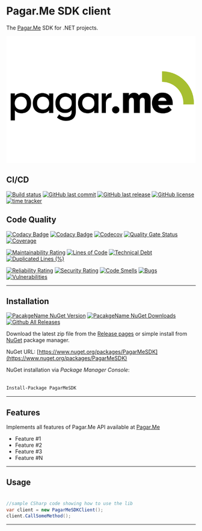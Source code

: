 # Pagar.Me SDK client

The [Pagar.Me](https://pagar.me) SDK for .NET projects.

![Pagar.Me SDK .NET](https://raw.githubusercontent.com/guibranco/pagarme-sdk-dotnet/main/logo.png)

## CI/CD

[![Build status](https://ci.appveyor.com/api/projects/status/ksmbsr9j92baj2d0?svg=true)](https://ci.appveyor.com/project/guibranco/pagarme-sdk-dotnet)
[![GitHub last commit](https://img.shields.io/github/last-commit/guibranco/pagarme-sdk-dotnet)](https://github.com/guibranco/pagarme-sdk-dotnet)
[![GitHub last release](https://img.shields.io/github/release-date/guibranco/pagarme-sdk-dotnet.svg?style=flat)](https://github.com/guibranco/pagarme-sdk-dotnet)
[![GitHub license](https://img.shields.io/github/license/guibranco/pagarme-sdk-dotnet)](https://github.com/guibranco/pagarme-sdk-dotnet)
[![time tracker](https://wakatime.com/badge/github/guibranco/pagarme-sdk-dotnet.svg)](https://wakatime.com/badge/github/guibranco/pagarme-sdk-dotnet)

## Code Quality

[![Codacy Badge](https://app.codacy.com/project/badge/Grade/7d2d55d973504d37b6046db35243e6d8)](https://www.codacy.com/gh/guibranco/pagarme-sdk-dotnet/dashboard?utm_source=github.com&amp;utm_medium=referral&amp;utm_content=guibranco/pagarme-sdk-dotnet&amp;utm_campaign=Badge_Grade)
[![Codacy Badge](https://api.codacy.com/project/badge/Coverage/7d2d55d973504d37b6046db35243e6d8)](https://www.codacy.com/gh/guibranco/pagarme-sdk-dotnet/dashboard?utm_source=github.com&amp;utm_medium=referral&amp;utm_content=guibranco/pagarme-sdk-dotnet&amp;utm_campaign=Badge_Grade)
[![Codecov](https://codecov.io/gh/guibranco/pagarme-sdk-dotnet/branch/main/graph/badge.svg)](https://codecov.io/gh/guibranco/pagarme-sdk-dotnet)
[![Quality Gate Status](https://sonarcloud.io/api/project_badges/measure?project=guibranco_pagarme-sdk-dotnet&metric=alert_status)](https://sonarcloud.io/dashboard?id=guibranco_pagarme-sdk-dotnet)
[![Coverage](https://sonarcloud.io/api/project_badges/measure?project=guibranco_pagarme-sdk-dotnet&metric=coverage)](https://sonarcloud.io/dashboard?id=guibranco_pagarme-sdk-dotnet)

[![Maintainability Rating](https://sonarcloud.io/api/project_badges/measure?project=guibranco_pagarme-sdk-dotnet&metric=sqale_rating)](https://sonarcloud.io/dashboard?id=guibranco_pagarme-sdk-dotnet)
[![Lines of Code](https://sonarcloud.io/api/project_badges/measure?project=guibranco_pagarme-sdk-dotnet&metric=ncloc)](https://sonarcloud.io/dashboard?id=guibranco_pagarme-sdk-dotnet)
[![Technical Debt](https://sonarcloud.io/api/project_badges/measure?project=guibranco_pagarme-sdk-dotnet&metric=sqale_index)](https://sonarcloud.io/dashboard?id=guibranco_pagarme-sdk-dotnet)
[![Duplicated Lines (%)](https://sonarcloud.io/api/project_badges/measure?project=guibranco_pagarme-sdk-dotnet&metric=duplicated_lines_density)](https://sonarcloud.io/dashboard?id=guibranco_pagarme-sdk-dotnet)

[![Reliability Rating](https://sonarcloud.io/api/project_badges/measure?project=guibranco_pagarme-sdk-dotnet&metric=reliability_rating)](https://sonarcloud.io/dashboard?id=guibranco_pagarme-sdk-dotnet)
[![Security Rating](https://sonarcloud.io/api/project_badges/measure?project=guibranco_pagarme-sdk-dotnet&metric=security_rating)](https://sonarcloud.io/dashboard?id=guibranco_pagarme-sdk-dotnet)
[![Code Smells](https://sonarcloud.io/api/project_badges/measure?project=guibranco_pagarme-sdk-dotnet&metric=code_smells)](https://sonarcloud.io/dashboard?id=guibranco_pagarme-sdk-dotnet)
[![Bugs](https://sonarcloud.io/api/project_badges/measure?project=guibranco_pagarme-sdk-dotnet&metric=bugs)](https://sonarcloud.io/dashboard?id=guibranco_pagarme-sdk-dotnet)
[![Vulnerabilities](https://sonarcloud.io/api/project_badges/measure?project=guibranco_pagarme-sdk-dotnet&metric=vulnerabilities)](https://sonarcloud.io/dashboard?id=guibranco_pagarme-sdk-dotnet)

---

## Installation

[![PacakgeName NuGet Version](https://img.shields.io/nuget/v/PagarMeSDK.svg?style=flat)](https://www.nuget.org/packages/PagarMeSDK/)
[![PacakgeName NuGet Downloads](https://img.shields.io/nuget/dt/PagarMeSDK.svg?style=flat)](https://www.nuget.org/packages/PagarMeSDK/)
[![Github All Releases](https://img.shields.io/github/downloads/guibranco/pagarme-sdk-dotnet/total.svg?style=flat)](https://github.com/guibranco/pagarme-sdk-dotnet)

Download the latest zip file from the [Release pages](https://github.com/guibranco/pagarme-sdk-dotnet/releases) or simple install from [NuGet](https://www.nuget.org/packages/PagarMeSDK) package manager.

NuGet URL: [https://www.nuget.org/packages/PagarMeSDK](https://www.nuget.org/packages/PagarMeSDK)

NuGet installation via *Package Manager Console*:

```ps

Install-Package PagarMeSDK

```

---

## Features

Implements all features of Pagar.Me API available at [Pagar.Me](https://docs.pagar.me/docs/overview-principal)

-  Feature #1
-  Feature #2
-  Feature #3
-  Feature #N

---

## Usage

```cs

//sample CSharp code showing how to use the lib
var client = new PagarMeSDKClient();
client.CallSomeMethod();

```

---
